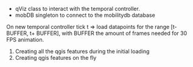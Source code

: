 - qViz class to interact with the temporal controller.
- mobDB singleton to connect to the mobilitydb database


On new temporal controller tick t => load datapoints for the range [t-BUFFER, t+ BUFFER], with BUFFER the amount of frames needed for 30 FPS animation.

1. Creating all the qgis features during the initial loading
2. Creating qgis features on the fly